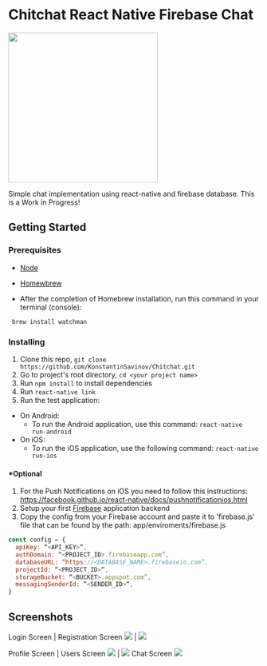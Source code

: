 # Chitchat React Native Firebase Chat

<img src="https://i.ibb.co/QK2TH84/chitchat.png" width="300" height="300">

Simple chat implementation using react-native and firebase database. This is a Work in Progress!

## Getting Started

### Prerequisites

* [Node](https://nodejs.org)
* [Homewbrew](https://brew.sh/)

* After the completion of Homebrew installation, run this command in your terminal (console):
```
 brew install watchman
```

### Installing

1. Clone this repo, `git clone https://github.com/KonstantinSavinov/Chitchat.git `
2. Go to project's root directory, `cd <your project name>`
3. Run `npm install` to install dependencies
4. Run `react-native link`
5. Run the test application:
  * On Android:
    * To run the Android application, use this command: 
    `react-native run-android`
  * On iOS:
    * To run the iOS application, use the following command: 
    `react-native run-ios`
    
#### *Optional 
1. For the Push Notifications on iOS you need to follow this instructions: https://facebook.github.io/react-native/docs/pushnotificationios.html
2. Setup your first [Firebase](http://mariechatfield.com/tutorials/firebase/step1.html) application backend
3. Copy the config from your Firebase account and paste it to 'firebase.js' file that can be found by the path: app/enviroments/firebase.js 

```javascript
const config = {
  apiKey: “<API_KEY>“,
  authDomain: “<PROJECT_ID>.firebaseapp.com”,
  databaseURL: “https://<DATABASE_NAME>.firebaseio.com”,
  projectId: “<PROJECT_ID>“,
  storageBucket: “<BUCKET>.appspot.com”,
  messagingSenderId: “<SENDER_ID>“,
}
```

## Screenshots
Login Screen             |  Registration Screen
![](https://i.ibb.co/NK6PJPV/Screen-Shot-2019-04-30-at-6-14-50-PM.png)  |  ![](https://i.ibb.co/PtGV90j/Screen-Shot-2019-04-30-at-6-15-45-PM.png)

Profile Screen              |  Users Screen
![](https://i.ibb.co/cLkBNvn/Screen-Shot-2019-04-30-at-6-18-32-PM.png)  |  ![](https://i.ibb.co/2cL8ktt/Screen-Shot-2019-04-29-at-10-35-16-PM.png)
Chat Screen
![](https://i.ibb.co/Jjbqn2P/Screen-Shot-2019-04-30-at-6-21-15-PM.png)
